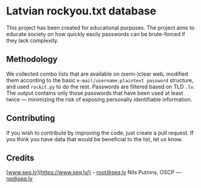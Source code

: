 # Latvian rockyou.txt database

This project has been created for educational purposes.
The project aims to educate society on how quickly easily passwords can be brute-forced if they lack complexity.

## Methodology

We collected combo lists that are available on (semi-)clear web, modified them according to the basic `e-mail/username:plaintext password` structure, and used `rockit.py` to do the rest. Passwords are filtered based on TLD `.lv`. The output contains only those passwords that have been used at least twice — minimizing the risk of exposing personally identifiable information.

## Contributing

If you wish to contribute by improving the code, just create a pull request.
If you think you have data that would be beneficial to the list, let us know.

## Credits

[www.seq.lv](https://www.seq.lv/) - [root@seq.lv](mailto:root@seq.lv)
Nils Putnins, OSCP — [np@seq.lv](mailto:np@seq.lv)